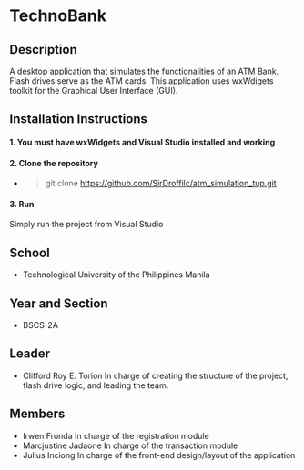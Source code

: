 # TechnoBank
## Description
A desktop application that simulates the functionalities of an ATM Bank. Flash drives serve as the ATM cards. This application uses wxWdigets toolkit for the Graphical User Interface (GUI).

## Installation Instructions
#### 1. You must have wxWidgets and Visual Studio installed and working
#### 2. Clone the repository
- > git clone https://github.com/SirDroffilc/atm_simulation_tup.git
#### 3. Run
Simply run the project from Visual Studio

## School
- Technological University of the Philippines Manila
  
## Year and Section
- BSCS-2A

## Leader
- Clifford Roy E. Torion
In charge of creating the structure of the project, flash drive logic, and leading the team.

## Members
- Irwen Fronda
In charge of the registration module
- Marcjustine Jadaone
In charge of the transaction module
- Julius Inciong
In charge of the front-end design/layout of the application
